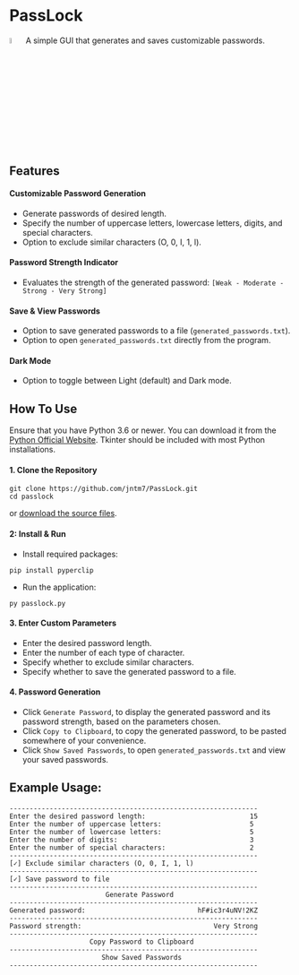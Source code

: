 # PassLock

<img src="https://github.com/jntm7/PassLock/assets/108718802/737c5d25-b073-48dd-98cb-767bdc9b4a38.png" width=5% height=5%> A simple GUI that generates and saves customizable passwords.

## Features

#### Customizable Password Generation

- Generate passwords of desired length.
- Specify the number of uppercase letters, lowercase letters, digits, and special characters.
- Option to exclude similar characters (O, 0, I, 1, l).

#### Password Strength Indicator

- Evaluates the strength of the generated password:
`[Weak - Moderate - Strong - Very Strong]`

#### Save & View Passwords

- Option to save generated passwords to a file (`generated_passwords.txt`).
- Option to open `generated_passwords.txt` directly from the program.

#### Dark Mode

- Option to toggle between Light (default) and Dark mode.

## How To Use

Ensure that you have Python 3.6 or newer. 
You can download it from the [Python Official Website](https://www.python.org/downloads/).
Tkinter should be included with most Python installations.

#### 1. Clone the Repository

```
git clone https://github.com/jntm7/PassLock.git
cd passlock
```

or [download the source files](https://github.com/jntm7/PassLock/archive/refs/heads/main.zip).

#### 2: Install & Run

- Install required packages:

```
pip install pyperclip
```

- Run the application:

```
py passlock.py
```

#### 3. Enter Custom Parameters
- Enter the desired password length.
- Enter the number of each type of character.
- Specify whether to exclude similar characters.
- Specify whether to save the generated password to a file.

#### 4. Password Generation
- Click `Generate Password`, to display the generated password and its password strength, based on the parameters chosen.
- Click `Copy to Clipboard`, to copy the generated password, to be pasted somewhere of your convenience.
- Click `Show Saved Passwords`, to open `generated_passwords.txt` and view your saved passwords.

## Example Usage:

```
--------------------------------------------------------------
Enter the desired password length:                          15
Enter the number of uppercase letters:                      5
Enter the number of lowercase letters:                      5
Enter the number of digits:                                 3
Enter the number of special characters:                     2
--------------------------------------------------------------
[✓] Exclude similar characters (O, 0, I, 1, l)
--------------------------------------------------------------
[✓] Save password to file                                       
--------------------------------------------------------------
                        Generate Password
--------------------------------------------------------------
Generated password:                            hF#ic3r4uNV!2KZ
--------------------------------------------------------------
Password strength:                                 Very Strong
--------------------------------------------------------------
                    Copy Password to Clipboard
--------------------------------------------------------------
                       Show Saved Passwords
--------------------------------------------------------------
```